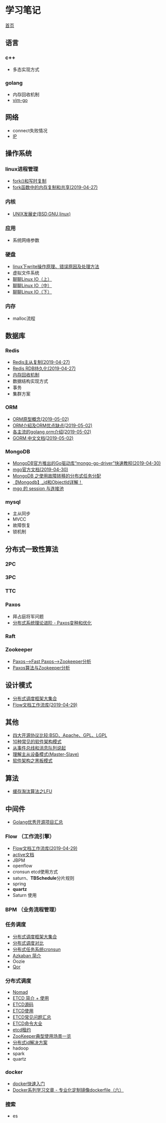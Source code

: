 # 学习笔记

[首页](https://morningli.github.io/lizhengguo.github.io/)

## 语言

### c++

- 多态实现方式

### golang

- 内存回收机制
- [vim-go](vimgo.md)

## 网络

- connect失败情况
- [IP](https://blog.csdn.net/slx765633632/article/details/82261755)

## 操作系统

### linux进程管理

- [fork()和写时复制](fork和写时复制.md)
- [fork函数中的内存复制和共享(2019-04-27)](fork函数中的内存复制和共享.md)

### 内核

- [UNIX发展史(BSD,GNU,linux)](https://www.cnblogs.com/Dodge/articles/4264833.html)

### 应用

- 系统网络参数

### 硬盘

- [linux下write操作原理、错误原因及处理方法](linux下write操作原理错误原因及处理方法.md)
- 虚拟文件系统
- [聊聊Linux IO（上）](https://cloud.tencent.com/developer/article/1346483)
- [聊聊Linux IO（中）](https://cloud.tencent.com/developer/article/1346484)
- [聊聊Linux IO（下）](https://cloud.tencent.com/developer/article/1346485)

### 内存

- malloc流程

## 数据库

### Redis

- [Redis主从复制(2019-04-27)](Redis主从复制.md)
- [Redis RDB持久化(2019-04-27)](RedisRDB持久化.md)
- [内存回收机制](内存回收机制.md)
- 数据结构实现方式
- 事务
- 集群方案

### ORM

- [ORM原型概念(2019-05-02)](ORM的优缺点.md)
- [ORM介紹及ORM优点缺点(2019-05-02)](ORM介紹及ORM優點缺點.md)
- [各主流的golang orm介绍(2019-05-02)](各主流的golangorm介绍.md)
- [GORM 中文文档(2019-05-02)](http://gorm.book.jasperxu.com/)

### MongoDB

- [MongoDB官方推出的Go驱动库“mongo-go-driver”快速教程(2019-04-30)](MongoDB的Go驱动库.md)
- [mgo官方文档(2019-04-30)](https://godoc.org/gopkg.in/mgo.v2)
- [MongoDB 之使用故障转移的分布式任务分配](MongoDB之使用故障转移的分布式任务分配.md)
- [【Mongodb】_id和ObjectId详解！](https://blog.csdn.net/after_you/article/details/66971680)
- [mgo 的 session 与连接池](https://www.cnblogs.com/logo-fox/p/7016017.html)

### mysql

- 主从同步
- MVCC
- 故障恢复
- 锁机制

## 分布式一致性算法

### 2PC

### 3PC

### TTC

### Paxos

- 拜占庭将军问题
- [分布式系统理论进阶 - Paxos变种和优化](http://www.cnblogs.com/bangerlee/p/6189646.html)

### Raft

### Zookeeper

- [Paxos-->Fast Paxos-->Zookeeper分析](https://blog.csdn.net/u010039929/article/details/70171672)
- [Paxos算法与Zookeeper分析](https://blog.csdn.net/xhh198781/article/details/10949697)

## 设计模式

- [分布式调度框架大集合](https://blog.csdn.net/u012379844/article/details/82716146)
- [Flow文档工作流库(2019-04-29)](Flow文档工作流库.md)

## 其他

- [四大开源协议比较:BSD、Apache、GPL、LGPL](https://www.cnblogs.com/top5/archive/2010/07/31/1789657.html)
- [10种常见的软件架构模式](10种常见的软件架构模式.md)
- [从事件总线和消息队列说起](https://www.cnblogs.com/Jusfr/p/5256791.html)
- [理解主从设备模式(Master-Slave)](https://www.cnblogs.com/dmego/p/9068734.html)
- [软件架构之黑板模式 ](https://www.cnblogs.com/xuemo/p/9086105.html)

## 算法

- [缓存淘汰算法之LFU](https://www.cnblogs.com/qingdaofu/p/7459248.html)

## 中间件

- [Golang优秀开源项目汇总](https://studygolang.com/articles/7708)

### Flow （工作流引擎）

- [Flow文档工作流库(2019-04-29)](Flow文档工作流库.md)
- [active文档](http://www.mossle.com/docs/activiti/index.html#license)
- JBPM
- openflow
- cronsun etcd使用方式
- saturn、**TBSchedule**分片规则
- spring
- **quartz**
- Saturn 使用

### BPM （业务流程管理）

### 任务调度

- [分布式调度框架大集合](分布式调度框架大集合.md)
- [分布式调度对比](分布式调度对比.md)
- [分布式任务系统cronsun](https://blog.csdn.net/ra681t58cjxsgckj31/article/details/78851749)
- [Azkaban 简介](https://www.cnblogs.com/shujuxiong/p/9116394.html)
- Oozie
- [Qor](https://getqor.com/cn)

### 分布式调度

- [Nomad](http://github.com/hashicorp/nomad)
- [ETCD 简介 + 使用](ETCD简介使用.md)
- [ETCD源码](https://github.com/etcd-io/etcd)
- [ETCD使用](https://www.jianshu.com/p/2c1f56814ea5)
- [ETCD常见问题汇总](https://blog.csdn.net/qq_35440678/article/details/80425896)
- [ETCD命令大全](http://orchome.com/620)
- [etcd租约](https://www.jianshu.com/p/9bd1ab83b220)
- [ZooKeeper典型使用场景一览](ZooKeeper典型使用场景一览.md)
- [分布式id解决方案](https://blog.csdn.net/u013332124/article/details/81234125)
- hadoop
- spark
- quartz

### docker

- [docker快速入门](http://km.oa.com/articles/show/400837?kmref=search&from_page=1&no=10)
- [Docker系列学习文章 - 专业化定制镜像dockerfile（六）](Docker系列学习文章专业化定制镜像dockerfile六.md)

### 搜索

- es